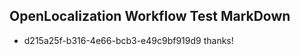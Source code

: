 ## OpenLocalization Workflow Test MarkDown
* d215a25f-b316-4e66-bcb3-e49c9bf919d9 thanks!

<!--HONumber=Sep16_HO1-->


